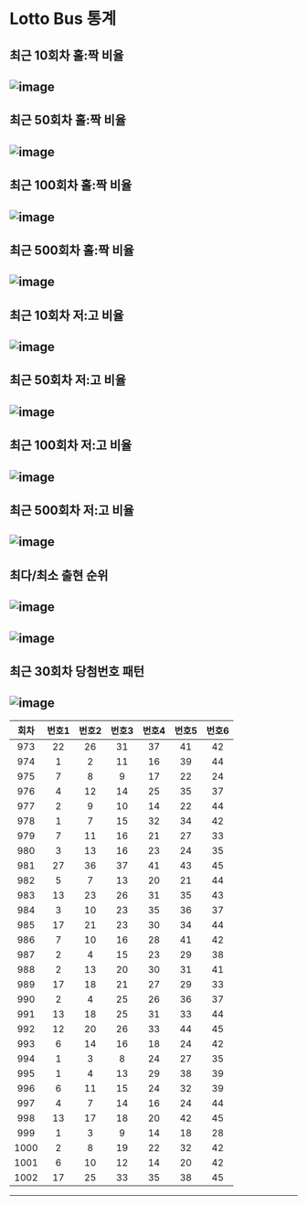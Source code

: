 # Lotto Bus 통계
## 최근 10회차 홀:짝 비율
![image](./images/Odd_Even_rate_10.png)
---
## 최근 50회차 홀:짝 비율
![image](./images/Odd_Even_rate_50.png)
---
## 최근 100회차 홀:짝 비율
![image](./images/Odd_Even_rate_100.png)
---
## 최근 500회차 홀:짝 비율
![image](./images/Odd_Even_rate_500.png)
---
## 최근 10회차 저:고 비율
![image](./images/Low_High_rate_10.png)
---
## 최근 50회차 저:고 비율
![image](./images/Low_High_rate_50.png)
---
## 최근 100회차 저:고 비율
![image](./images/Low_High_rate_100.png)
---
## 최근 500회차 저:고 비율
![image](./images/Low_High_rate_500.png)
---
## 최다/최소 출현 순위
![image](./images/high_appearance_10.png)
---
![image](./images/low_appearance_10.png)
---
## 최근 30회차 당첨번호 패턴
![image](./images/recent_30_win_num_pattern.png)
---
|회차|번호1|번호2|번호3|번호4|번호5|번호6|
|:---:|:---:|:---:|:---:|:---:|:---:|:---:|
|973|22|26|31|37|41|42|
|974|1|2|11|16|39|44|
|975|7|8|9|17|22|24|
|976|4|12|14|25|35|37|
|977|2|9|10|14|22|44|
|978|1|7|15|32|34|42|
|979|7|11|16|21|27|33|
|980|3|13|16|23|24|35|
|981|27|36|37|41|43|45|
|982|5|7|13|20|21|44|
|983|13|23|26|31|35|43|
|984|3|10|23|35|36|37|
|985|17|21|23|30|34|44|
|986|7|10|16|28|41|42|
|987|2|4|15|23|29|38|
|988|2|13|20|30|31|41|
|989|17|18|21|27|29|33|
|990|2|4|25|26|36|37|
|991|13|18|25|31|33|44|
|992|12|20|26|33|44|45|
|993|6|14|16|18|24|42|
|994|1|3|8|24|27|35|
|995|1|4|13|29|38|39|
|996|6|11|15|24|32|39|
|997|4|7|14|16|24|44|
|998|13|17|18|20|42|45|
|999|1|3|9|14|18|28|
|1000|2|8|19|22|32|42|
|1001|6|10|12|14|20|42|
|1002|17|25|33|35|38|45|
---